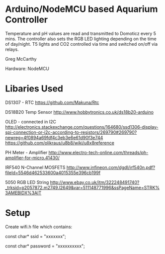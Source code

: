 Arduino/NodeMCU based Aquarium Controller
=========================================

Temperature and pH values are read and transmitted to Domoticz every 5 mins.
The controller also sets the RGB LED lighting depending on the time of day/night.
T5 lights and CO2 controlled via time and switched on/off via relays.

Greg McCarthy

Hardware:
NodeMCU

Libaries Used
=============

DS1307 - RTC
https://github.com/Makuna/Rtc

DS18B20 Temp Sensor
http://www.hobbytronics.co.uk/ds18b20-arduino

OLED - connected in I2C
http://electronics.stackexchange.com/questions/164680/ssd1306-display-spi-connection-or-i2c-according-to-resistors/269790#269790?newreg=4f0894a69fdf4c3eb3e6e61d90f3e744
https://github.com/olikraus/u8b8/wiki/u8x8reference


PH Meter - Amplifier
http://www.electro-tech-online.com/threads/ph-amplifier-for-micro.41430/

IRF540 N-Channel MOSFETS
http://www.infineon.com/dgdl/irf540n.pdf?fileId=5546d462533600a4015355e396cb199f

5050 RGB LED String
http://www.ebay.co.uk/itm/322248491740?_trksid=p2057872.m2749.l2649&var=511148771996&ssPageName=STRK%3AMEBIDX%3AIT

Setup
=====

Create wifi.h file which contains:

const char* ssid = "xxxxxxx";

const char* password = "xxxxxxxxxx";

